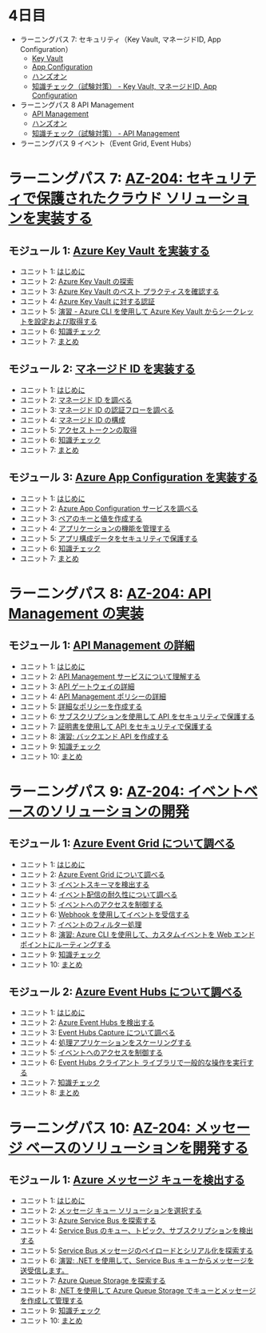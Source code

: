 # 4日目

- ラーニングパス 7: セキュリティ（Key Vault, マネージドID, App Configuration）
  - [Key Vault](mod07.md)
  - [App Configuration](mod07-02-appcfg.md)
  - [ハンズオン](../handson/az-204.md)
  - [知識チェック（試験対策） - Key Vault, マネージドID, App Configuration](check.md)
- ラーニングパス 8 API Management
  - [API Management](mod08-01-apim.md)
  - [ハンズオン](../handson/az-204.md)
  - [知識チェック（試験対策） - API Management](check.md)
- ラーニングパス 9 イベント（Event Grid, Event Hubs）

# ラーニングパス 7: [AZ-204: セキュリティで保護されたクラウド ソリューションを実装する](https://docs.microsoft.com/ja-jp/learn/paths/az-204-implement-secure-cloud-solutions/)
## モジュール 1: [Azure Key Vault を実装する](https://docs.microsoft.com/ja-jp/learn/modules/implement-azure-key-vault/)
- ユニット 1: [はじめに](https://docs.microsoft.com/ja-jp/learn/modules/implement-azure-key-vault/1-introduction)
- ユニット 2: [Azure Key Vault の探索](https://docs.microsoft.com/ja-jp/learn/modules/implement-azure-key-vault/2-key-vault-overview)
- ユニット 3: [Azure Key Vault のベスト プラクティスを確認する](https://docs.microsoft.com/ja-jp/learn/modules/implement-azure-key-vault/3-key-vault-concepts)
- ユニット 4: [Azure Key Vault に対する認証](https://docs.microsoft.com/ja-jp/learn/modules/implement-azure-key-vault/4-key-vault-authentication)
- ユニット 5: [演習 - Azure CLI を使用して Azure Key Vault からシークレットを設定および取得する](https://docs.microsoft.com/ja-jp/learn/modules/implement-azure-key-vault/5-set-retrieve-secret-azure-key-vault)
- ユニット 6: [知識チェック](https://docs.microsoft.com/ja-jp/learn/modules/implement-azure-key-vault/6-knowledge-check)
- ユニット 7: [まとめ](https://docs.microsoft.com/ja-jp/learn/modules/implement-azure-key-vault/7-summary)
## モジュール 2: [マネージド ID を実装する](https://docs.microsoft.com/ja-jp/learn/modules/implement-managed-identities/)
- ユニット 1: [はじめに](https://docs.microsoft.com/ja-jp/learn/modules/implement-managed-identities/1-introduction)
- ユニット 2: [マネージド ID を調べる](https://docs.microsoft.com/ja-jp/learn/modules/implement-managed-identities/2-managed-identities-overview)
- ユニット 3: [マネージド ID の認証フローを調べる](https://docs.microsoft.com/ja-jp/learn/modules/implement-managed-identities/3-managed-identities-auzre-virtual-machines)
- ユニット 4: [マネージド ID の構成](https://docs.microsoft.com/ja-jp/learn/modules/implement-managed-identities/4-configure-managed-identities)
- ユニット 5: [アクセス トークンの取得](https://docs.microsoft.com/ja-jp/learn/modules/implement-managed-identities/5-acquire-access-token)
- ユニット 6: [知識チェック](https://docs.microsoft.com/ja-jp/learn/modules/implement-managed-identities/6-knowledge-check)
- ユニット 7: [まとめ](https://docs.microsoft.com/ja-jp/learn/modules/implement-managed-identities/7-summary)
## モジュール 3: [Azure App Configuration を実装する](https://docs.microsoft.com/ja-jp/learn/modules/implement-azure-app-configuration/)
- ユニット 1: [はじめに](https://docs.microsoft.com/ja-jp/learn/modules/implement-azure-app-configuration/1-introduction)
- ユニット 2: [Azure App Configuration サービスを調べる](https://docs.microsoft.com/ja-jp/learn/modules/implement-azure-app-configuration/2-app-configuration-overview)
- ユニット 3: [ペアのキーと値を作成する](https://docs.microsoft.com/ja-jp/learn/modules/implement-azure-app-configuration/3-keys-values)
- ユニット 4: [アプリケーションの機能を管理する](https://docs.microsoft.com/ja-jp/learn/modules/implement-azure-app-configuration/4-app-configuration-feature-management)
- ユニット 5: [アプリ構成データをセキュリティで保護する](https://docs.microsoft.com/ja-jp/learn/modules/implement-azure-app-configuration/5-secure-app-configuration-data)
- ユニット 6: [知識チェック](https://docs.microsoft.com/ja-jp/learn/modules/implement-azure-app-configuration/6-knowledge-check)
- ユニット 7: [まとめ](https://docs.microsoft.com/ja-jp/learn/modules/implement-azure-app-configuration/7-summary)

# ラーニングパス 8: [AZ-204: API Management の実装](https://docs.microsoft.com/ja-jp/learn/paths/az-204-implement-api-management/)
## モジュール 1: [API Management の詳細](https://docs.microsoft.com/ja-jp/learn/modules/explore-api-management/)
- ユニット 1: [はじめに](https://docs.microsoft.com/ja-jp/learn/modules/explore-api-management/1-introduction)
- ユニット 2: [API Management サービスについて理解する](https://docs.microsoft.com/ja-jp/learn/modules/explore-api-management/2-api-management-overview)
- ユニット 3: [API ゲートウェイの詳細](https://docs.microsoft.com/ja-jp/learn/modules/explore-api-management/3-api-gateways)
- ユニット 4: [API Management ポリシーの詳細](https://docs.microsoft.com/ja-jp/learn/modules/explore-api-management/4-api-management-policies)
- ユニット 5: [詳細なポリシーを作成する](https://docs.microsoft.com/ja-jp/learn/modules/explore-api-management/5-create-advanced-policies)
- ユニット 6: [サブスクリプションを使用して API をセキュリティで保護する](https://docs.microsoft.com/ja-jp/learn/modules/explore-api-management/6-secure-access-api-subscriptions)
- ユニット 7: [証明書を使用して API をセキュリティで保護する](https://docs.microsoft.com/ja-jp/learn/modules/explore-api-management/7-secure-access-api-certificates)
- ユニット 8: [演習: バックエンド API を作成する](https://docs.microsoft.com/ja-jp/learn/modules/explore-api-management/8-import-api)
- ユニット 9: [知識チェック](https://docs.microsoft.com/ja-jp/learn/modules/explore-api-management/9-knowledge-check)
- ユニット 10: [まとめ](https://docs.microsoft.com/ja-jp/learn/modules/explore-api-management/10-summary)
# ラーニングパス 9: [AZ-204: イベントベースのソリューションの開発](https://docs.microsoft.com/ja-jp/learn/paths/az-204-develop-event-based-solutions/)
## モジュール 1: [Azure Event Grid について調べる](https://docs.microsoft.com/ja-jp/learn/modules/azure-event-grid/)
- ユニット 1: [はじめに](https://docs.microsoft.com/ja-jp/learn/modules/azure-event-grid/1-introduction)
- ユニット 2: [Azure Event Grid について調べる](https://docs.microsoft.com/ja-jp/learn/modules/azure-event-grid/2-event-grid-overview)
- ユニット 3: [イベントスキーマを検出する](https://docs.microsoft.com/ja-jp/learn/modules/azure-event-grid/3-event-grid-schema)
- ユニット 4: [イベント配信の耐久性について調べる](https://docs.microsoft.com/ja-jp/learn/modules/azure-event-grid/4-event-grid-delivery-retry)
- ユニット 5: [イベントへのアクセスを制御する](https://docs.microsoft.com/ja-jp/learn/modules/azure-event-grid/5-authorize-access-event-grid)
- ユニット 6: [Webhook を使用してイベントを受信する](https://docs.microsoft.com/ja-jp/learn/modules/azure-event-grid/6-webhook-event-delivery)
- ユニット 7: [イベントのフィルター処理](https://docs.microsoft.com/ja-jp/learn/modules/azure-event-grid/7-event-grid-filtering)
- ユニット 8: [演習: Azure CLI を使用して、カスタムイベントを Web エンドポイントにルーティングする](https://docs.microsoft.com/ja-jp/learn/modules/azure-event-grid/8-event-grid-custom-events)
- ユニット 9: [知識チェック](https://docs.microsoft.com/ja-jp/learn/modules/azure-event-grid/9-knowledge-check)
- ユニット 10: [まとめ](https://docs.microsoft.com/ja-jp/learn/modules/azure-event-grid/10-summary)
## モジュール 2: [Azure Event Hubs について調べる](https://docs.microsoft.com/ja-jp/learn/modules/azure-event-hubs/)
- ユニット 1: [はじめに](https://docs.microsoft.com/ja-jp/learn/modules/azure-event-hubs/1-introduction)
- ユニット 2: [Azure Event Hubs を検出する](https://docs.microsoft.com/ja-jp/learn/modules/azure-event-hubs/2-event-hubs-overview)
- ユニット 3: [Event Hubs Capture について調べる](https://docs.microsoft.com/ja-jp/learn/modules/azure-event-hubs/3-event-hubs-capture)
- ユニット 4: [処理アプリケーションをスケーリングする](https://docs.microsoft.com/ja-jp/learn/modules/azure-event-hubs/4-event-processing)
- ユニット 5: [イベントへのアクセスを制御する](https://docs.microsoft.com/ja-jp/learn/modules/azure-event-hubs/5-event-hubs-authentication-authorization)
- ユニット 6: [Event Hubs クライアント ライブラリで一般的な操作を実行する](https://docs.microsoft.com/ja-jp/learn/modules/azure-event-hubs/6-event-hubs-programming-guide)
- ユニット 7: [知識チェック](https://docs.microsoft.com/ja-jp/learn/modules/azure-event-hubs/7-knowledge-check)
- ユニット 8: [まとめ](https://docs.microsoft.com/ja-jp/learn/modules/azure-event-hubs/8-summary)
# ラーニングパス 10: [AZ-204: メッセージ ベースのソリューションを開発する](https://docs.microsoft.com/ja-jp/learn/paths/az-204-develop-message-based-solutions/)
## モジュール 1: [Azure メッセージ キューを検出する](https://docs.microsoft.com/ja-jp/learn/modules/discover-azure-message-queue/)
- ユニット 1: [はじめに](https://docs.microsoft.com/ja-jp/learn/modules/discover-azure-message-queue/1-introduction)
- ユニット 2: [メッセージ キュー ソリューションを選択する](https://docs.microsoft.com/ja-jp/learn/modules/discover-azure-message-queue/2-choose-queue-solution)
- ユニット 3: [Azure Service Bus を探索する](https://docs.microsoft.com/ja-jp/learn/modules/discover-azure-message-queue/3-azure-service-bus-overview)
- ユニット 4: [Service Bus のキュー、トピック、サブスクリプションを検出する](https://docs.microsoft.com/ja-jp/learn/modules/discover-azure-message-queue/4-queues-topics-subscriptions)
- ユニット 5: [Service Bus メッセージのペイロードとシリアル化を探索する](https://docs.microsoft.com/ja-jp/learn/modules/discover-azure-message-queue/5-messages-payloads-serialization)
- ユニット 6: [演習: .NET を使用して、Service Bus キューからメッセージを送受信します。](https://docs.microsoft.com/ja-jp/learn/modules/discover-azure-message-queue/6-send-receive-messages-service-bus)
- ユニット 7: [Azure Queue Storage を探索する](https://docs.microsoft.com/ja-jp/learn/modules/discover-azure-message-queue/7-azure-queue-storage-overview)
- ユニット 8: [.NET を使用して Azure Queue Storage でキューとメッセージを作成して管理する](https://docs.microsoft.com/ja-jp/learn/modules/discover-azure-message-queue/8-queue-storage-code-examples)
- ユニット 9: [知識チェック](https://docs.microsoft.com/ja-jp/learn/modules/discover-azure-message-queue/9-knowledge-check)
- ユニット 10: [まとめ](https://docs.microsoft.com/ja-jp/learn/modules/discover-azure-message-queue/10-summary)
